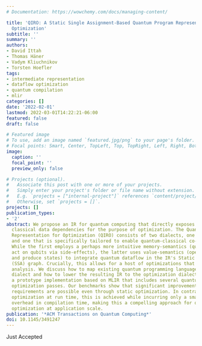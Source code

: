 ```yaml
---
# Documentation: https://wowchemy.com/docs/managing-content/

title: 'QIRO: A Static Single Assignment-Based Quantum Program Representation for
  Optimization'
subtitle: ''
summary: ''
authors:
- David Ittah
- Thomas Häner
- Vadym Kliuchnikov
- Torsten Hoefler
tags:
- intermediate representation
- dataflow optimization
- quantum compilation
- mlir
categories: []
date: '2022-02-01'
lastmod: 2022-03-01T14:22:21-06:00
featured: false
draft: false

# Featured image
# To use, add an image named `featured.jpg/png` to your page's folder.
# Focal points: Smart, Center, TopLeft, Top, TopRight, Left, Right, BottomLeft, Bottom, BottomRight.
image:
  caption: ''
  focal_point: ''
  preview_only: false

# Projects (optional).
#   Associate this post with one or more of your projects.
#   Simply enter your project's folder or file name without extension.
#   E.g. `projects = ["internal-project"]` references `content/project/deep-learning/index.md`.
#   Otherwise, set `projects = []`.
projects: []
publication_types:
- '2'
abstract: We propose an IR for quantum computing that directly exposes quantum and
  classical data dependencies for the purpose of optimization. The Quantum Intermediate
  Representation for Optimization (QIRO) consists of two dialects, one input dialect
  and one that is specifically tailored to enable quantum-classical co-optimization.
  While the first employs a perhaps more intuitive memory-semantics (quantum operations
  act on qubits via side-effects), the latter uses value-semantics (operations consume
  and produce states) to integrate quantum dataflow in the IR's Static Single Assignment
  (SSA) graph. Crucially, this allows for a host of optimizations that leverage dataflow
  analysis. We discuss how to map existing quantum programming languages to the input
  dialect and how to lower the resulting IR to the optimization dialect. We present
  a prototype implementation based on MLIR that includes several quantum-specific
  optimization passes. Our benchmarks show that significant improvements in resource
  requirements are possible even through static optimization. In contrast to circuit
  optimization at run time, this is achieved while incurring only a small constant
  overhead in compilation time, making this a compelling approach for quantum program
  optimization at application scale.
publication: '*ACM Transactions on Quantum Computing*'
doi: 10.1145/3491247
---
```

Just Accepted